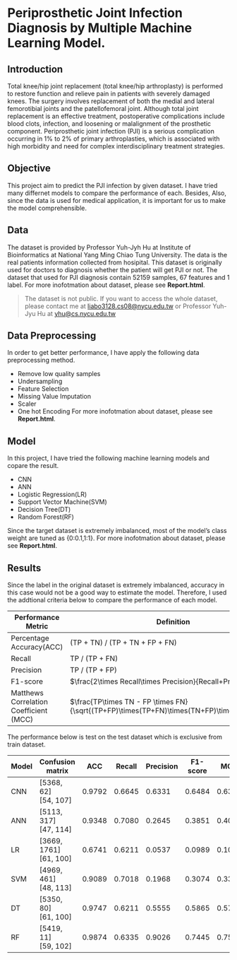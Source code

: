 # Periprosthetic Joint Infection Diagnosis by Multiple Machine Learning Model.

## Introduction
Total knee/hip joint replacement (total knee/hip arthroplasty) is performed to restore function and relieve pain in patients with severely damaged knees. The surgery involves replacement of both the medial and lateral femorotibial joints and the patellofemoral joint. Although total joint replacement is an effective treatment, postoperative complications include blood clots, infection, and loosening or malalignment of the prosthetic component. Periprosthetic joint infection (PJI) is a serious complication occurring in 1% to 2% of primary arthroplasties, which is associated with high morbidity and need for complex interdisciplinary treatment strategies.

## Objective
This project aim to predict the PJI infection by given dataset. I have tried many differnet models to compare the performance of each. Besides, Also, since the data is used for medical application, it is important for us to make the model comprehensible.

## Data

The dataset is provided by Professor Yuh-Jyh Hu at Institute of Bioinformatics at National Yang Ming Chiao Tung University. The data is the real patients information collected from hosipital. This dataset is originally used for doctors to diagnosis whether the patient will get PJI or not. The dataset that used for PJI diagnosis contain 52159 samples, 67 features and 1 label. For more inofotmation about dataset, please see **Report.html**.
> The dataset is not public. If you want to access the whole dataset, please contact me at liabo3128.cs08@nycu.edu.tw or Professor Yuh-Jyu Hu at  yhu@cs.nycu.edu.tw

## Data Preprocessing
In order to get better performance, I have apply the following data preprocessing method.
- Remove low quality samples
- Undersampling
- Feature Selection
- Missing Value Imputation
- Scaler
- One hot Encoding
For more inofotmation about dataset, please see **Report.html**.

## Model
In this project, I have tried the following machine learning models and copare the result.
- CNN
- ANN
- Logistic Regression(LR)
- Support Vector Machine(SVM)
- Decision Tree(DT)
- Random Forest(RF)

Since the target dataset is extremely imbalanced, most of the model’s class weight are tuned as {0:0.1,1:1}.
For more inofotmation about dataset, please see **Report.html**.

## Results
Since the label in the original dataset is extremely imbalanced, accuracy in this case would not be a good way to estimate the model. Therefore, I used the addtional criteria below to compare the performance of each model.


| Performance Metric       | Definition                                                |
| ------------------------ | --------------------------------------------------------- |
| Percentage Accuracy(ACC) | (TP + TN) / (TP + TN + FP + FN)                           |
| Recall                   | TP / (TP + FN)                                            |
| Precision                | TP / (TP + FP)                                            |
| F1-score                 | $\frac{2\times Recall\times Precision}{Recall+Precision}$ |
| Matthews Correlation Coefficient (MCC)                  |  $\frac{TP\times TN - FP \times FN}{\sqrt{(TP+FP)\times(TP+FN)\times(TN+FP)\times(TN+FN)}}$ |

The performance below is test on the test dataset which is exclusive from train dataset.


| Model | Confusion matrix           | ACC    | Recall | Precision | F1-score | MCC    |
| ----- | -------------------------- | ------ | ------ | --------- | -------- | ------ |
| CNN   | [5368, 62]<br>[54, 107]    | 0.9792 | 0.6645 | 0.6331    | 0.6484   | 0.6380 |
| ANN   | [5113, 317]<br>[47, 114]   | 0.9348 | 0.7080 | 0.2645    | 0.3851   | 0.4073 |
| LR    | [3669, 1761]<br> [61, 100] | 0.6741 | 0.6211 | 0.0537    | 0.0989   | 0.1053 |
| SVM   |  [4969, 461]<br> [48, 113]          |  0.9089   |0.7018 |  0.1968         | 0.3074     | 0.3399 |
| DT      | [5350, 80]<br>  [61, 100]   | 0.9747  | 0.6211  | 0.5555  |     0.5865     | 0.5744   |
| RF      | [5419, 11]<br>  [59, 102]  | 0.9874| 0.6335 | 0.9026  | 0.7445   | 0.7504 |
